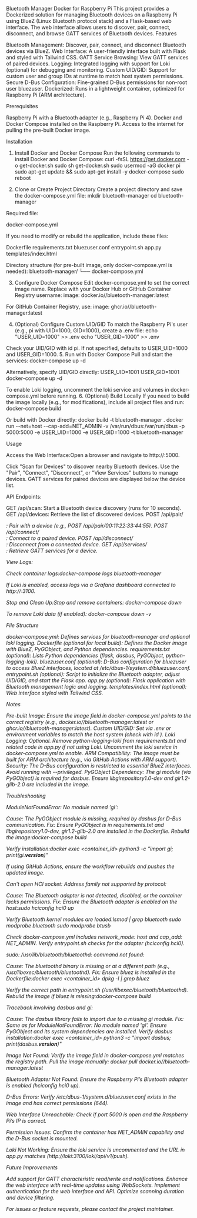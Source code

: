 Bluetooth Manager Docker for Raspberry Pi
This project provides a Dockerized solution for managing Bluetooth devices on a Raspberry Pi using BlueZ (Linux Bluetooth protocol stack) and a Flask-based web interface. The web interface allows users to discover, pair, connect, disconnect, and browse GATT services of Bluetooth devices.
Features

Bluetooth Management: Discover, pair, connect, and disconnect Bluetooth devices via BlueZ.
Web Interface: A user-friendly interface built with Flask and styled with Tailwind CSS.
GATT Service Browsing: View GATT services of paired devices.
Logging: Integrated logging with support for Loki (optional) for debugging and monitoring.
Custom UID/GID: Support for custom user and group IDs at runtime to match host system permissions.
Secure D-Bus Configuration: Fine-grained D-Bus permissions for non-root user bluezuser.
Dockerized: Runs in a lightweight container, optimized for Raspberry Pi (ARM architecture).

Prerequisites

Raspberry Pi with a Bluetooth adapter (e.g., Raspberry Pi 4).
Docker and Docker Compose installed on the Raspberry Pi.
Access to the internet for pulling the pre-built Docker image.

Installation
1. Install Docker and Docker Compose
Run the following commands to install Docker and Docker Compose:
curl -fsSL https://get.docker.com -o get-docker.sh
sudo sh get-docker.sh
sudo usermod -aG docker pi
sudo apt-get update && sudo apt-get install -y docker-compose
sudo reboot

2. Clone or Create Project Directory
Create a project directory and save the docker-compose.yml file:
mkdir bluetooth-manager
cd bluetooth-manager

Required file:

docker-compose.yml

If you need to modify or rebuild the application, include these files:

Dockerfile
requirements.txt
bluezuser.conf
entrypoint.sh
app.py
templates/index.html

Directory structure (for pre-built image, only docker-compose.yml is needed):
bluetooth-manager/
└── docker-compose.yml

3. Configure Docker Compose
Edit docker-compose.yml to set the correct image name. Replace <username> with your Docker Hub or GitHub Container Registry username:
image: docker.io/<username>/bluetooth-manager:latest

For GitHub Container Registry, use:
image: ghcr.io/<username>/bluetooth-manager:latest

4. (Optional) Configure Custom UID/GID
To match the Raspberry Pi's user (e.g., pi with UID=1000, GID=1000), create a .env file:
echo "USER_UID=1000" >> .env
echo "USER_GID=1000" >> .env

Check your UID/GID with id pi. If not specified, defaults to USER_UID=1000 and USER_GID=1000.
5. Run with Docker Compose
Pull and start the services:
docker-compose up -d

Alternatively, specify UID/GID directly:
USER_UID=1001 USER_GID=1001 docker-compose up -d

To enable Loki logging, uncomment the loki service and volumes in docker-compose.yml before running.
6. (Optional) Build Locally
If you need to build the image locally (e.g., for modifications), include all project files and run:
docker-compose build

Or build with Docker directly:
docker build -t bluetooth-manager .
docker run --net=host --cap-add=NET_ADMIN -v /var/run/dbus:/var/run/dbus -p 5000:5000 -e USER_UID=1000 -e USER_GID=1000 -t bluetooth-manager

Usage

Access the Web Interface:Open a browser and navigate to http://<Raspberry-Pi-IP>:5000.

Click "Scan for Devices" to discover nearby Bluetooth devices.
Use the "Pair", "Connect", "Disconnect", or "View Services" buttons to manage devices.
GATT services for paired devices are displayed below the device list.


API Endpoints:

GET /api/scan: Start a Bluetooth device discovery (runs for 10 seconds).
GET /api/devices: Retrieve the list of discovered devices.
POST /api/pair/<address>: Pair with a device (e.g., POST /api/pair/00:11:22:33:44:55).
POST /api/connect/<address>: Connect to a paired device.
POST /api/disconnect/<address>: Disconnect from a connected device.
GET /api/services/<address>: Retrieve GATT services for a device.


View Logs:

Check container logs:docker-compose logs bluetooth-manager


If Loki is enabled, access logs via a Grafana dashboard connected to http://<Raspberry-Pi-IP>:3100.


Stop and Clean Up:Stop and remove containers:
docker-compose down

To remove Loki data (if enabled):
docker-compose down -v



File Structure

docker-compose.yml: Defines services for bluetooth-manager and optional loki logging.
Dockerfile (optional for local build): Defines the Docker image with BlueZ, PyGObject, and Python dependencies.
requirements.txt (optional): Lists Python dependencies (flask, dasbus, PyGObject, python-logging-loki).
bluezuser.conf (optional): D-Bus configuration for bluezuser to access BlueZ interfaces, located at /etc/dbus-1/system.d/bluezuser.conf.
entrypoint.sh (optional): Script to initialize the Bluetooth adapter, adjust UID/GID, and start the Flask app.
app.py (optional): Flask application with Bluetooth management logic and logging.
templates/index.html (optional): Web interface styled with Tailwind CSS.

Notes

Pre-built Image: Ensure the image field in docker-compose.yml points to the correct registry (e.g., docker.io/<username>/bluetooth-manager:latest or ghcr.io/<username>/bluetooth-manager:latest).
Custom UID/GID: Set via .env or environment variables to match the host system (check with id <username>).
Loki Logging: Optional. Remove python-logging-loki from requirements.txt and related code in app.py if not using Loki. Uncomment the loki service in docker-compose.yml to enable.
ARM Compatibility: The image must be built for ARM architecture (e.g., via GitHub Actions with ARM support).
Security: The D-Bus configuration is restricted to essential BlueZ interfaces. Avoid running with --privileged.
PyGObject Dependency: The gi module (via PyGObject) is required for dasbus. Ensure libgirepository1.0-dev and gir1.2-glib-2.0 are included in the image.

Troubleshooting

ModuleNotFoundError: No module named 'gi':

Cause: The PyGObject module is missing, required by dasbus for D-Bus communication.
Fix: Ensure PyGObject is in requirements.txt and libgirepository1.0-dev, gir1.2-glib-2.0 are installed in the Dockerfile. Rebuild the image:docker-compose build

Verify installation:docker exec <container_id> python3 -c "import gi; print(gi.__version__)"

If using GitHub Actions, ensure the workflow rebuilds and pushes the updated image.


Can't open HCI socket: Address family not supported by protocol:

Cause: The Bluetooth adapter is not detected, disabled, or the container lacks permissions.
Fix:
Ensure the Bluetooth adapter is enabled on the host:sudo hciconfig hci0 up


Verify Bluetooth kernel modules are loaded:lsmod | grep bluetooth
sudo modprobe bluetooth
sudo modprobe btusb


Check docker-compose.yml includes network_mode: host and cap_add: NET_ADMIN.
Verify entrypoint.sh checks for the adapter (hciconfig hci0).




sudo: /usr/lib/bluetooth/bluetoothd: command not found:

Cause: The bluetoothd binary is missing or at a different path (e.g., /usr/libexec/bluetooth/bluetoothd).
Fix:
Ensure bluez is installed in the Dockerfile:docker exec <container_id> dpkg -l | grep bluez


Verify the correct path in entrypoint.sh (/usr/libexec/bluetooth/bluetoothd).
Rebuild the image if bluez is missing:docker-compose build






Traceback involving dasbus and gi:

Cause: The dasbus library fails to import due to a missing gi module.
Fix: Same as for ModuleNotFoundError: No module named 'gi'. Ensure PyGObject and its system dependencies are installed. Verify dasbus installation:docker exec <container_id> python3 -c "import dasbus; print(dasbus.__version__)"




Image Not Found: Verify the image field in docker-compose.yml matches the registry path. Pull the image manually:
docker pull docker.io/<username>/bluetooth-manager:latest


Bluetooth Adapter Not Found: Ensure the Raspberry Pi’s Bluetooth adapter is enabled (hciconfig hci0 up).

D-Bus Errors: Verify /etc/dbus-1/system.d/bluezuser.conf exists in the image and has correct permissions (644).

Web Interface Unreachable: Check if port 5000 is open and the Raspberry Pi’s IP is correct.

Permission Issues: Confirm the container has NET_ADMIN capability and the D-Bus socket is mounted.

Loki Not Working: Ensure the loki service is uncommented and the URL in app.py matches (http://loki:3100/loki/api/v1/push).


Future Improvements

Add support for GATT characteristic read/write and notifications.
Enhance the web interface with real-time updates using WebSockets.
Implement authentication for the web interface and API.
Optimize scanning duration and device filtering.

For issues or feature requests, please contact the project maintainer.
